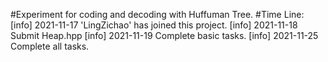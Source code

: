 #Experiment for coding and decoding with Huffuman Tree.
#Time Line:
[info] 2021-11-17 'LingZichao' has joined this project.
[info] 2021-11-18 Submit Heap.hpp
[info] 2021-11-19 Complete basic tasks.
[info] 2021-11-25 Complete all tasks.
